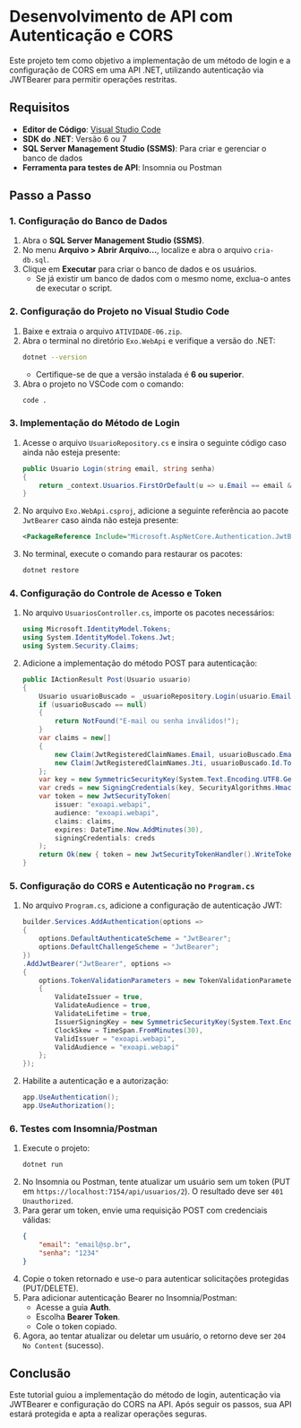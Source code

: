 # Desenvolvimento de API com Autenticação e CORS

Este projeto tem como objetivo a implementação de um método de login e a configuração de CORS em uma API .NET, utilizando autenticação via JWTBearer para permitir operações restritas.

## Requisitos
- **Editor de Código**: [Visual Studio Code](https://code.visualstudio.com)
- **SDK do .NET**: Versão 6 ou 7
- **SQL Server Management Studio (SSMS)**: Para criar e gerenciar o banco de dados
- **Ferramenta para testes de API**: Insomnia ou Postman

## Passo a Passo

### 1. Configuração do Banco de Dados
1. Abra o **SQL Server Management Studio (SSMS)**.
2. No menu **Arquivo > Abrir Arquivo...**, localize e abra o arquivo `cria-db.sql`.
3. Clique em **Executar** para criar o banco de dados e os usuários.
   - Se já existir um banco de dados com o mesmo nome, exclua-o antes de executar o script.

### 2. Configuração do Projeto no Visual Studio Code
1. Baixe e extraia o arquivo `ATIVIDADE-06.zip`.
2. Abra o terminal no diretório `Exo.WebApi` e verifique a versão do .NET:
   ```sh
   dotnet --version
   ```
   - Certifique-se de que a versão instalada é **6 ou superior**.
3. Abra o projeto no VSCode com o comando:
   ```sh
   code .
   ```

### 3. Implementação do Método de Login
1. Acesse o arquivo `UsuarioRepository.cs` e insira o seguinte código caso ainda não esteja presente:
   ```csharp
   public Usuario Login(string email, string senha)
   {
       return _context.Usuarios.FirstOrDefault(u => u.Email == email && u.Senha == senha);
   }
   ```
2. No arquivo `Exo.WebApi.csproj`, adicione a seguinte referência ao pacote `JwtBearer` caso ainda não esteja presente:
   ```xml
   <PackageReference Include="Microsoft.AspNetCore.Authentication.JwtBearer" Version="6.0.0"/>
   ```
3. No terminal, execute o comando para restaurar os pacotes:
   ```sh
   dotnet restore
   ```

### 4. Configuração do Controle de Acesso e Token
1. No arquivo `UsuariosController.cs`, importe os pacotes necessários:
   ```csharp
   using Microsoft.IdentityModel.Tokens;
   using System.IdentityModel.Tokens.Jwt;
   using System.Security.Claims;
   ```
2. Adicione a implementação do método POST para autenticação:
   ```csharp
   public IActionResult Post(Usuario usuario)
   {
       Usuario usuarioBuscado = _usuarioRepository.Login(usuario.Email, usuario.Senha);
       if (usuarioBuscado == null)
       {
           return NotFound("E-mail ou senha inválidos!");
       }
       var claims = new[]
       {
           new Claim(JwtRegisteredClaimNames.Email, usuarioBuscado.Email),
           new Claim(JwtRegisteredClaimNames.Jti, usuarioBuscado.Id.ToString()),
       };
       var key = new SymmetricSecurityKey(System.Text.Encoding.UTF8.GetBytes("exoapi-chave-autenticacao"));
       var creds = new SigningCredentials(key, SecurityAlgorithms.HmacSha256);
       var token = new JwtSecurityToken(
           issuer: "exoapi.webapi",
           audience: "exoapi.webapi",
           claims: claims,
           expires: DateTime.Now.AddMinutes(30),
           signingCredentials: creds
       );
       return Ok(new { token = new JwtSecurityTokenHandler().WriteToken(token) });
   }
   ```

### 5. Configuração do CORS e Autenticação no `Program.cs`
1. No arquivo `Program.cs`, adicione a configuração de autenticação JWT:
   ```csharp
   builder.Services.AddAuthentication(options =>
   {
       options.DefaultAuthenticateScheme = "JwtBearer";
       options.DefaultChallengeScheme = "JwtBearer";
   })
   .AddJwtBearer("JwtBearer", options =>
   {
       options.TokenValidationParameters = new TokenValidationParameters
       {
           ValidateIssuer = true,
           ValidateAudience = true,
           ValidateLifetime = true,
           IssuerSigningKey = new SymmetricSecurityKey(System.Text.Encoding.UTF8.GetBytes("exoapi-chave-autenticacao")),
           ClockSkew = TimeSpan.FromMinutes(30),
           ValidIssuer = "exoapi.webapi",
           ValidAudience = "exoapi.webapi"
       };
   });
   ```
2. Habilite a autenticação e a autorização:
   ```csharp
   app.UseAuthentication();
   app.UseAuthorization();
   ```

### 6. Testes com Insomnia/Postman
1. Execute o projeto:
   ```sh
   dotnet run
   ```
2. No Insomnia ou Postman, tente atualizar um usuário sem um token (PUT em `https://localhost:7154/api/usuarios/2`). O resultado deve ser `401 Unauthorized`.
3. Para gerar um token, envie uma requisição POST com credenciais válidas:
   ```json
   {
       "email": "email@sp.br",
       "senha": "1234"
   }
   ```
4. Copie o token retornado e use-o para autenticar solicitações protegidas (PUT/DELETE).
5. Para adicionar autenticação Bearer no Insomnia/Postman:
   - Acesse a guia **Auth**.
   - Escolha **Bearer Token**.
   - Cole o token copiado.
6. Agora, ao tentar atualizar ou deletar um usuário, o retorno deve ser `204 No Content` (sucesso).

## Conclusão
Este tutorial guiou a implementação do método de login, autenticação via JWTBearer e configuração do CORS na API. Após seguir os passos, sua API estará protegida e apta a realizar operações seguras.
